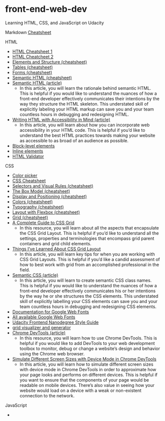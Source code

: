 # front-end-web-dev
Learning HTML, CSS, and JavaScript on Udacity

Markdown
[ Cheatsheet](https://github.com/adam-p/markdown-here/wiki/Markdown-Cheatsheet)


HTML

* [HTML Cheatsheet 1](https://htmlcheatsheet.com/)
* [HTML Cheatcheet 2](http://www.simplehtmlguide.com/cheatsheet.php)
* [Elements and Structure (cheatsheet)](https://www.codecademy.com/learn/learn-html/modules/learn-html-elements/cheatsheet)
* [Tables (cheatsheet)](https://www.codecademy.com/learn/learn-html/modules/learn-html-tables/cheatsheet)
* [Forms (cheatsheet)](https://www.codecademy.com/learn/learn-html/modules/learn-html-forms/cheatsheet)
* [Semantic HTML (cheatsheet)](https://www.codecademy.com/learn/learn-html/modules/learn-semantic-html/cheatsheet)
* [Semantic HTML (article)](https://www.internetingishard.com/html-and-css/semantic-html/)
  * In this article, you will learn the rationale behind semantic HTML. This is helpful if you would like to understand the nuances of how a front-end developer effectively communicates their intentions by the way they structure the HTML skeleton. This understated skill of explicitly labeling your HTML markup can save you and your team countless hours in debugging and redesigning HTML.
* [Writing HTML with Accessibility in Mind (article)](https://medium.com/alistapart/writing-html-with-accessibility-in-mind-a62026493412)
  * In this article, you will learn about how you can incorporate web accessibility in your HTML code. This is helpful if you’d like to understand the best HTML practices towards making your website as accessible to as broad of an audience as possible. 
* [Block-level elements](https://developer.mozilla.org/en-US/docs/Web/HTML/Block-level_elements#Elements)
* [Inline elements](https://developer.mozilla.org/en-US/docs/Web/HTML/Inline_elements#Elements)
* [HTML Validator](https://validator.w3.org/)

CSS

* [Color picker](https://www.w3schools.com/colors/colors_picker.asp)
* [CSS Cheatsheet](https://htmlcheatsheet.com/css/)
* [Selectors and Visual Rules (cheatsheet)](https://www.codecademy.com/learn/learn-css/modules/learn-css-selectors-visual-rules/cheatsheet)
* [The Box Model (cheatsheet)](https://www.codecademy.com/learn/learn-css/modules/learn-css-box-model/cheatsheet)
* [Display and Positioning (cheatsheet)](https://www.codecademy.com/learn/learn-css/modules/learn-css-display-positioning/cheatsheet)
* [Colors (cheatsheet)](https://www.codecademy.com/learn/learn-css/modules/learn-css-colors/cheatsheet)
* [Typography (cheatsheet)](https://www.codecademy.com/learn/learn-css/modules/learn-css-typography/cheatsheet)
* [Layout with Flexbox (cheatsheet)](https://www.codecademy.com/learn/learn-css/modules/layout-with-flexbox/cheatsheet)
* [Grid (cheatsheet)](https://www.codecademy.com/learn/learn-css/modules/learn-css-grid/cheatsheet)
* [A Complete Guide to CSS Grid](https://css-tricks.com/snippets/css/complete-guide-grid/)
  * In this resource, you will learn about all the aspects that encapsulate the CSS Grid Layout. This is helpful if you’d like to understand all the settings, properties and terminologies that encompass grid parent containers and grid child elements.
* [Things I’ve Learned About CSS Grid Layout](https://css-tricks.com/things-ive-learned-css-grid-layout/)
  * In this article, you will learn key tips for when you are working with CSS Grid Layouts. This is helpful if you’d like a candid assessment of how to best work with grid from an accomplished professional in the field.
* [Semantic CSS (article)](https://maintainablecss.com/chapters/semantics/)
  * In this article, you will learn to create semantic CSS class names. This is helpful if you would like to understand the nuances of how a front-end developer effectively communicates his or her intentions by the way he or she structures the CSS elements. This understated skill of explicitly labelling your CSS elements can save you and your team countless hours in debugging and redesigning CSS elements.
* [Documentation for Google Web Fonts](https://developers.google.com/fonts/docs/getting_started)
* [All available Google Web Fonts](https://fonts.google.com/)
* [Udacity Frontend Nanodegree Style Guide](https://udacity.github.io/frontend-nanodegree-styleguide/css.html#units/)
* [grid visualizer and generator](https://cssgrid-generator.netlify.com/)
* [Chrome DevTools (article)](https://developers.google.com/web/tools/chrome-devtools)
  * In this resource, you will learn how to use Chrome DevTools. This is helpful if you would like to add DevTools to your web development toolbox to monitor, debug or change a website’s design and behavior using the Chrome web browser.
* [Simulate Different Screen Sizes with Device Mode in Chrome DevTools](https://developers.google.com/web/tools/chrome-devtools/device-mode)
  * In this article, you will learn how to simulate different screen sizes with device mode in Chrome DevTools in order to approximate how your page looks and performs on different devices. This is helpful if you want to ensure that the components of your page would be readable on mobile devices. There’s also value in seeing how your website would load on a device with a weak or non-existent connection to the network.

JavaScript

* []()
